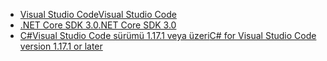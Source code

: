 * [<span data-ttu-id="df4d4-101">Visual Studio Code</span><span class="sxs-lookup"><span data-stu-id="df4d4-101">Visual Studio Code</span></span>](https://code.visualstudio.com/)
* [<span data-ttu-id="df4d4-102">.NET Core SDK 3.0</span><span class="sxs-lookup"><span data-stu-id="df4d4-102">.NET Core SDK 3.0</span></span>](https://dotnet.microsoft.com/download/dotnet-core/3.0)
* [<span data-ttu-id="df4d4-103">C#Visual Studio Code sürümü 1.17.1 veya üzeri</span><span class="sxs-lookup"><span data-stu-id="df4d4-103">C# for Visual Studio Code version 1.17.1 or later</span></span>](https://marketplace.visualstudio.com/items?itemName=ms-vscode.csharp)